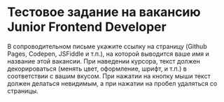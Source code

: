 # Тестовое задание на вакансию Junior Frontend Developer

В сопроводительном письме укажите ссылку на страницу (Github Pages, Codepen, JSFiddle и т.п.), на которой выводится ваше имя и название этой вакансии.
При наведении курсора, текст должен декорироваться (менять цвет, оформление, шрифт, и т.п.) в соответствии с вашим вкусом.
При нажатии на кнопку мыши текст должен делаться невидимым, а при нажатии на пробел удаляться со страницы.